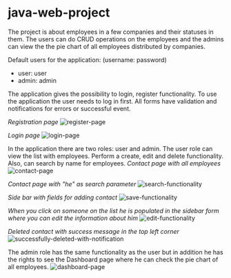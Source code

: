 # java-web-project

The project is about employees in a few companies and their statuses in them. The users can do CRUD operations on the employees and the admins can view the the pie chart of all employees distributed by companies.

Default users for the application: 
(username: password)
 - user: user
 - admin: admin

The application gives the possibility to login, register functionality. To use the application the user needs to log in first. 
All forms have validation and notifications for errors or successful event.

*Registration page*
![register-page](https://user-images.githubusercontent.com/47752724/211171101-2f989770-a5eb-4c4e-837b-228309158f59.png)

*Login page*
![login-page](https://user-images.githubusercontent.com/47752724/211171104-8aa885ef-957c-4ff0-81a0-4dbc64b0aa82.png)

In the application there are two roles: user and admin. The user role can view the list with employees. Perform a create, edit and delete functionality. Also, can search by name for employees.
*Contact page with all employees*
![contact-page](https://user-images.githubusercontent.com/47752724/211171337-abdfc3bc-b8e0-45f8-86fe-18f64b43c51a.png)

*Contact page with "he" as search parameter*
![search-functionality](https://user-images.githubusercontent.com/47752724/211171339-f730e392-9a92-4efc-9720-ef46f6eaf45b.png)

*Side bar with fields for adding contact*
![save-functionality](https://user-images.githubusercontent.com/47752724/211171340-bd0fa846-bd6e-43bf-b4c5-6e510d18f6b5.png)

*When you click on someone on the list he is populated in the sidebar form where you can edit the information about him*
![edit-functionality](https://user-images.githubusercontent.com/47752724/211171344-f176248e-a245-4224-a617-103f13466eda.png)

*Deleted contact with success message in the top left corner*
![successfully-deleted-with-notification](https://user-images.githubusercontent.com/47752724/211171349-27971482-b356-44e4-9a74-9bdd55099604.png)

The admin role has the same functionality as the user but in addition he has the rights to see the Dashboard page where he can check the pie chart of all employees.
![dashboard-page](https://user-images.githubusercontent.com/47752724/211171373-36387206-941d-4cb3-a722-efe72ac667e4.png)
